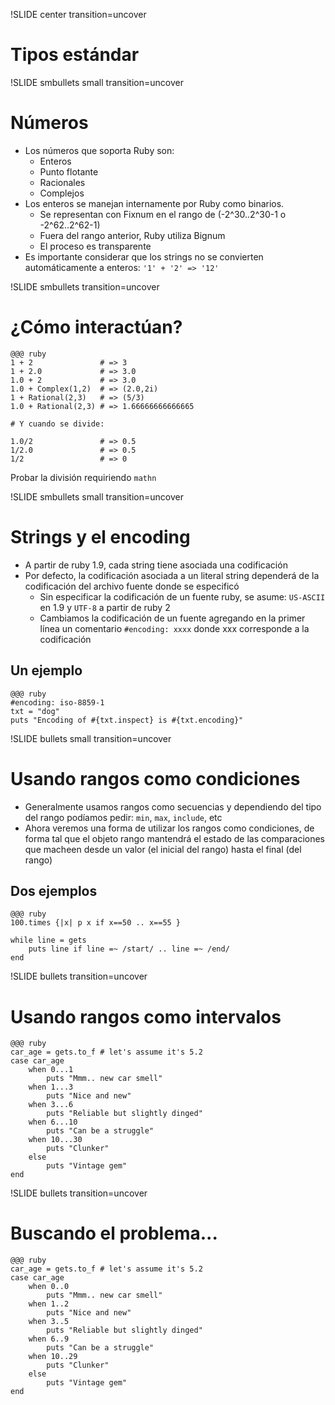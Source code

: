 !SLIDE center transition=uncover
# Tipos estándar

!SLIDE smbullets small transition=uncover
# Números
* Los números que soporta Ruby son: 
  * Enteros
  * Punto flotante
  * Racionales
  * Complejos
* Los enteros se manejan internamente por Ruby como binarios.
  * Se representan con Fixnum en el rango de (-2^30..2^30-1 o -2^62..2^62-1)
  * Fuera del rango anterior, Ruby utiliza Bignum
  * El proceso es transparente 
* Es importante considerar que los strings no se convierten automáticamente a
  enteros: `'1' + '2' => '12'`

!SLIDE smbullets transition=uncover
# ¿Cómo interactúan?

	@@@ ruby
	1 + 2               # => 3
	1 + 2.0             # => 3.0
	1.0 + 2             # => 3.0
	1.0 + Complex(1,2)  # => (2.0,2i)
	1 + Rational(2,3)   # => (5/3)
	1.0 + Rational(2,3) # => 1.66666666666665

	# Y cuando se divide:

	1.0/2               # => 0.5
	1/2.0               # => 0.5
	1/2                 # => 0

Probar la división requiriendo `mathn`

!SLIDE smbullets small transition=uncover
# Strings y el encoding
* A partir de ruby 1.9, cada string tiene asociada una codificación
* Por defecto, la codificación asociada a un literal string dependerá de la 
  codificación del archivo fuente donde se especificó
	* Sin especificar la codificación de un fuente ruby, se asume: `US-ASCII` en
	  1.9 y `UTF-8` a partir de ruby 2
	* Cambiamos la codificación de un fuente agregando en la primer línea un
	  comentario `#encoding: xxxx` donde xxx corresponde a la codificación

## Un ejemplo
	@@@ ruby
	#encoding: iso-8859-1
	txt = "dog"
	puts "Encoding of #{txt.inspect} is #{txt.encoding}"

!SLIDE bullets small transition=uncover
# Usando rangos como condiciones
* Generalmente usamos rangos como secuencias y dependiendo del tipo del rango
	podíamos pedir: `min`, `max`, `include`, etc
* Ahora veremos una forma de utilizar los rangos como condiciones, de forma tal
	que el objeto rango mantendrá el estado de las comparaciones que macheen desde
	un valor (el inicial del rango) hasta el final (del rango)

## Dos ejemplos
	@@@ ruby 
	100.times {|x| p x if x==50 .. x==55 }

	while line = gets
		puts line if line =~ /start/ .. line =~ /end/
	end

!SLIDE bullets transition=uncover
# Usando rangos como intervalos
	@@@ ruby
	car_age = gets.to_f # let's assume it's 5.2
	case car_age
		when 0...1
			puts "Mmm.. new car smell"
		when 1...3
			puts "Nice and new"
		when 3...6
			puts "Reliable but slightly dinged"
		when 6...10
			puts "Can be a struggle"
		when 10...30
			puts "Clunker"
		else
			puts "Vintage gem"
	end

!SLIDE bullets transition=uncover
# Buscando el problema...
	@@@ ruby
	car_age = gets.to_f # let's assume it's 5.2
	case car_age
		when 0..0
			puts "Mmm.. new car smell"
		when 1..2
			puts "Nice and new"
		when 3..5
			puts "Reliable but slightly dinged"
		when 6..9
			puts "Can be a struggle"
		when 10..29
			puts "Clunker"
		else
			puts "Vintage gem"
	end

